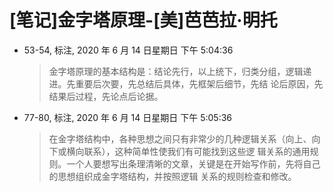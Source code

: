 # [笔记]金字塔原理-[美]芭芭拉·明托


-   53-54, 标注, 2020 年 6 月 14 日星期日 下午 5:04:36

    > 金字塔原理的基本结构是：结论先行，以上统下，归类分组，逻辑递进。先重要后次要，先总结后具体，先框架后细节，先结
    > 论后原因，先结果后过程，先论点后论据。

-   77-80, 标注, 2020 年 6 月 14 日星期日 下午 5:05:36

    > 在金字塔结构中，各种思想之间只有非常少的几种逻辑关系（向上、向下或横向联系），这种简单性使我们有可能找到这些逻
    > 辑关系的通用规则。一个人要想写出条理清晰的文章，关键是在开始写作前，先将自己的思想组织成金字塔结构，并按照逻辑
    > 关系的规则检查和修改。

